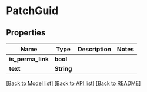 # PatchGuid

## Properties

Name | Type | Description | Notes
------------ | ------------- | ------------- | -------------
**is_perma_link** | **bool** |  | 
**text** | **String** |  | 

[[Back to Model list]](../README.md#documentation-for-models) [[Back to API list]](../README.md#documentation-for-api-endpoints) [[Back to README]](../README.md)


